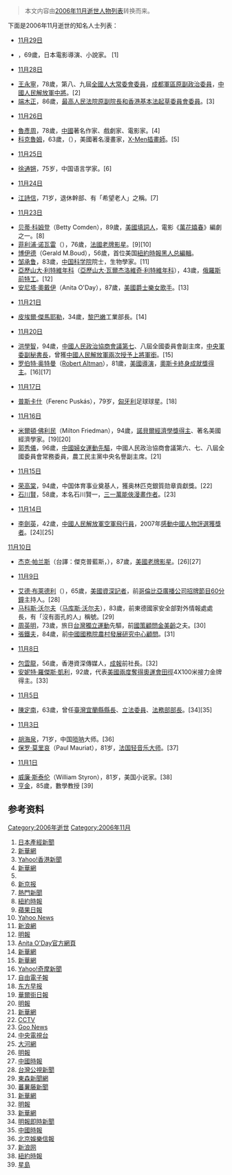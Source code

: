 > 本文内容由[2006年11月逝世人物列表](https://zh.wikipedia.org/wiki/2006年11月逝世人物列表)转换而来。


<noinclude>

下面是2006年11月逝世的知名人士列表： </noinclude>

  - [11月29日](../Page/11月29日.md "wikilink")

<!-- end list -->

  - ，69歲，日本電影導演、小說家。 \[1\]

<!-- end list -->

  - [11月28日](../Page/11月28日.md "wikilink")

<!-- end list -->

  - [王永寧](https://zh.wikipedia.org/wiki/王永寧 "wikilink")，78歲，第八、九屆[全國人大常委會委員](https://zh.wikipedia.org/wiki/全國人大常委會 "wikilink")，[成都軍區原副政治委員](https://zh.wikipedia.org/wiki/成都軍區 "wikilink")，[中國人民解放軍中將](https://zh.wikipedia.org/wiki/中國人民解放軍 "wikilink")。\[2\]
  - [端木正](../Page/端木正.md "wikilink")，86歲，[最高人民法院原副院長和](https://zh.wikipedia.org/wiki/最高人民法院 "wikilink")[香港基本法起草委員會委員](https://zh.wikipedia.org/wiki/香港基本法起草委員會 "wikilink")。\[3\]

<!-- end list -->

  - [11月26日](../Page/11月26日.md "wikilink")

<!-- end list -->

  - [魯彥周](https://zh.wikipedia.org/wiki/魯彥周 "wikilink")，78歲，[中國](../Page/中國.md "wikilink")著名作家、戲劇家、電影家。\[4\]
  - [科克魯姆](https://zh.wikipedia.org/wiki/科克魯姆 "wikilink")，63歲，（），美國著名漫畫家，[X-Men插畫師](https://zh.wikipedia.org/wiki/X-Men "wikilink")。\[5\]

<!-- end list -->

  - [11月25日](../Page/11月25日.md "wikilink")

<!-- end list -->

  - [徐通锵](https://zh.wikipedia.org/wiki/徐通锵 "wikilink")，75岁，中国语言学家。\[6\]

<!-- end list -->

  - [11月24日](../Page/11月24日.md "wikilink")

<!-- end list -->

  - [江詩信](https://zh.wikipedia.org/wiki/江詩信 "wikilink")，71岁，退休幹部、有「希望老人」之稱。\[7\]

<!-- end list -->

  - [11月23日](../Page/11月23日.md "wikilink")

<!-- end list -->

  - [贝蒂·科姆登](https://zh.wikipedia.org/wiki/贝蒂·科姆登 "wikilink")（Betty Comden），89歲，[美國填詞人](https://zh.wikipedia.org/wiki/美國 "wikilink")，電影《[萬花嬉春](../Page/萬花嬉春.md "wikilink")》編劇之一。\[8\]
  - [菲利浦·诺瓦雷](https://zh.wikipedia.org/wiki/菲利浦·诺瓦雷 "wikilink")（），76歲，[法國老牌影星](https://zh.wikipedia.org/wiki/法國 "wikilink")。\[9\]\[10\]
  - [博伊德](https://zh.wikipedia.org/wiki/博伊德 "wikilink")（Gerald M.Boud），56歲，首位美国[紐約時報黑人总編輯](https://zh.wikipedia.org/wiki/紐約時報 "wikilink")。
  - [邹承鲁](../Page/邹承鲁.md "wikilink")，83歲，[中国科学院](../Page/中国科学院.md "wikilink")院士，生物學家。\[11\]
  - [亞歷山大·利特維年科](https://zh.wikipedia.org/wiki/亞歷山大·利特維年科 "wikilink")（[亞歷山大·瓦爾杰洛維奇·利特維年科](../Page/亞歷山大·瓦爾杰洛維奇·利特維年科.md "wikilink")），43歲，[俄羅斯前](https://zh.wikipedia.org/wiki/俄羅斯 "wikilink")[特工](https://zh.wikipedia.org/wiki/特工 "wikilink")。\[12\]
  - [安尼塔·奧戴伊](https://zh.wikipedia.org/wiki/安尼塔·奧戴伊 "wikilink")（Anita O'Day），87歲，[美國](https://zh.wikipedia.org/wiki/美國 "wikilink")[爵士樂](https://zh.wikipedia.org/wiki/爵士樂 "wikilink")[女歌手](https://zh.wikipedia.org/wiki/女歌手 "wikilink")。\[13\]

<!-- end list -->

  - [11月21日](../Page/11月21日.md "wikilink")

<!-- end list -->

  - [皮埃爾·傑馬耶勒](https://zh.wikipedia.org/wiki/皮埃爾·傑馬耶勒 "wikilink")，34歲，[黎巴嫩](../Page/黎巴嫩.md "wikilink")工業部長。\[14\]

<!-- end list -->

  - [11月20日](../Page/11月20日.md "wikilink")

<!-- end list -->

  - [洪學智](https://zh.wikipedia.org/wiki/洪學智 "wikilink")，94歲，[中國人民政治協商會議第七](https://zh.wikipedia.org/wiki/中國人民政治協商會議 "wikilink")、八屆全國委員會副主席，[中央軍委副秘書長](https://zh.wikipedia.org/wiki/中央軍委 "wikilink")，曾獲[中國人民解放軍兩次授予](https://zh.wikipedia.org/wiki/中國人民解放軍 "wikilink")[上將軍銜](https://zh.wikipedia.org/wiki/上將 "wikilink")。\[15\]
  - [罗伯特·奥特曼](https://zh.wikipedia.org/wiki/罗伯特·奥特曼 "wikilink")（[Robert Altman](../Page/勞勃·阿特曼.md "wikilink")），81歲，[美國導演](https://zh.wikipedia.org/wiki/美國導演 "wikilink")，[奧斯卡終身成就獎得主](https://zh.wikipedia.org/wiki/奧斯卡終身成就獎 "wikilink")。\[16\]\[17\]

<!-- end list -->

  - [11月17日](../Page/11月17日.md "wikilink")

<!-- end list -->

  - [普斯卡什](https://zh.wikipedia.org/wiki/普斯卡什 "wikilink")（Ferenc Puskás），79岁，[匈牙利](../Page/匈牙利.md "wikilink")足球球星。\[18\]

<!-- end list -->

  - [11月16日](../Page/11月16日.md "wikilink")

<!-- end list -->

  - [米爾頓·佛利民](../Page/米爾頓·佛利民.md "wikilink")（Milton Friedman），94歲，[諾貝爾經濟學獎得主](https://zh.wikipedia.org/wiki/諾貝爾經濟學獎 "wikilink")、著名美國經濟學家。\[19\]\[20\]
  - [郭秀儀](https://zh.wikipedia.org/wiki/郭秀儀 "wikilink")，96歲，[中國](../Page/中國.md "wikilink")[婦女運動先驅](https://zh.wikipedia.org/wiki/婦女 "wikilink")，中國人民政治協商會議第六、七、八屆全國委員會常務委員，農工民主黨中央名譽副主席。\[21\]

<!-- end list -->

  - [11月15日](../Page/11月15日.md "wikilink")

<!-- end list -->

  - [荣高棠](../Page/荣高棠.md "wikilink")，94歲，中国体育事业奠基人，獲奥林匹克銀質勋章貢獻獎。\[22\]
  - [石川賢](../Page/石川賢.md "wikilink")，58歲，本名石川賢一，[三一萬能俠漫畫作者](https://zh.wikipedia.org/wiki/三一萬能俠 "wikilink")。\[23\]

<!-- end list -->

  - [11月14日](../Page/11月14日.md "wikilink")

<!-- end list -->

  - [李劍英](https://zh.wikipedia.org/wiki/李劍英 "wikilink")，42歲，[中國人民解放軍空軍飛行員](https://zh.wikipedia.org/wiki/中國人民解放軍空軍 "wikilink")，2007年[感動中國人物評選獲獎者](https://zh.wikipedia.org/wiki/感動中國 "wikilink")。\[24\]\[25\]

[11月10日](../Page/11月10日.md "wikilink")

  - [杰克·帕兰斯](https://zh.wikipedia.org/wiki/杰克·帕兰斯 "wikilink")（台譯：傑克普藍斯，），87歲，[美國老牌影星](https://zh.wikipedia.org/wiki/美國 "wikilink")。\[26\]\[27\]

<!-- end list -->

  - [11月9日](../Page/11月9日.md "wikilink")

<!-- end list -->

  - [艾德·布萊德利](https://zh.wikipedia.org/wiki/艾德·布萊德利 "wikilink")（），65歲，[美國資深](https://zh.wikipedia.org/wiki/美國 "wikilink")[記者](../Page/記者.md "wikilink")，前[哥倫比亞廣播公司招牌節目](https://zh.wikipedia.org/wiki/哥倫比亞廣播公司 "wikilink")[60分鐘](../Page/60分鐘.md "wikilink")主持人。\[28\]
  - [马科斯·沃尔夫](https://zh.wikipedia.org/wiki/马科斯·沃尔夫 "wikilink")（[马库斯·沃尔夫](../Page/马库斯·沃尔夫.md "wikilink")），83歲，前東德國家安全部對外情報處處長，有「沒有面孔的人」稱號。\[29\]
  - [周英明](https://zh.wikipedia.org/wiki/周英明 "wikilink")，73歲，旅日[台灣獨立運動](../Page/台灣獨立運動.md "wikilink")先驅，前[國策顧問](https://zh.wikipedia.org/wiki/國策顧問 "wikilink")[金美齡](../Page/金美齡.md "wikilink")之夫。\[30\]
  - [張鐵夫](https://zh.wikipedia.org/wiki/張鐵夫_\(前中國國務院農村發展研究中心顧問\) "wikilink")，84歲，前[中國國務院農村發展研究中心顧問](https://zh.wikipedia.org/wiki/中國國務院 "wikilink")。\[31\]

<!-- end list -->

  - [11月8日](../Page/11月8日.md "wikilink")

<!-- end list -->

  - [包雲龍](https://zh.wikipedia.org/wiki/包雲龍 "wikilink")，56歲，香港資深傳媒人，[成報](../Page/成報.md "wikilink")前社長。\[32\]
  - [安妮特·羅傑斯·凱利](https://zh.wikipedia.org/wiki/安妮特·羅傑斯·凱利 "wikilink")，92歲，代表[美國兩度奪得](https://zh.wikipedia.org/wiki/美國 "wikilink")[奧運會](https://zh.wikipedia.org/wiki/奧運會 "wikilink")[田徑](https://zh.wikipedia.org/wiki/田徑 "wikilink")4X100米接力金牌得主。\[33\]

<!-- end list -->

  - [11月5日](../Page/11月5日.md "wikilink")

<!-- end list -->

  - [陳定南](https://zh.wikipedia.org/wiki/陳定南 "wikilink")，63歲，曾任[臺灣](../Page/臺灣.md "wikilink")[宜蘭縣縣長](https://zh.wikipedia.org/wiki/宜蘭縣 "wikilink")、[立法委員](https://zh.wikipedia.org/wiki/立法委員 "wikilink")、[法務部部長](https://zh.wikipedia.org/wiki/法務部 "wikilink")。\[34\]\[35\]

<!-- end list -->

  - [11月3日](../Page/11月3日.md "wikilink")

<!-- end list -->

  - [胡海泉](../Page/胡海泉.md "wikilink")，71岁，中国[唢呐](../Page/唢呐.md "wikilink")大师。\[36\]
  - [保罗·莫里哀](../Page/保罗·莫里哀.md "wikilink")（Paul Mauriat），81岁，[法国轻音乐大师](https://zh.wikipedia.org/wiki/法国 "wikilink")。\[37\]

<!-- end list -->

  - [11月1日](../Page/11月1日.md "wikilink")

<!-- end list -->

  - [威廉·斯泰伦](https://zh.wikipedia.org/wiki/威廉·斯泰伦 "wikilink")（William Styron），81岁，美国小说家。\[38\]
  - [亨金](https://zh.wikipedia.org/wiki/亨金 "wikilink")，85歲，數學教授 \[39\]

## 参考资料

[Category:2006年逝世](https://zh.wikipedia.org/wiki/Category:2006年逝世 "wikilink") [Category:2006年11月](https://zh.wikipedia.org/wiki/Category:2006年11月 "wikilink")

1.  [日本產經新聞](http://www.sankei.co.jp/culture/enterme/061203/ent061203000.htm)
2.  [新華網](http://news.xinhuanet.com/politics/2006-12/20/content_5511535.htm)
3.  [Yahoo\!香港新聞](http://hk.news.yahoo.com/061231/153/1z423.html)
4.  [新華網](http://news.xinhuanet.com/politics/2006-11/27/content_5398218.htm)
5.
6.  [新京报](http://news.sohu.com/20061128/n246663133.shtml)
7.  [熱門新聞](http://ausdaily.net.au/navigator/huabian/354556.php)
8.  [紐約時報](http://www.nytimes.com/2006/11/23/theater/00comdencnd.html?hp&ex=1164344400&en=96af8bad4c6549f0&ei=5094&partner=homepage)
9.  [蘋果日報](http://appledaily.atnext.com/template/apple/art_main.cfm?iss_id=20061125&sec_id=462&subsec_id=465&art_id=6558684)
10. [Yahoo News](http://news.yahoo.com/s/afp/20061123/ennew_afp/afpentertainmentfrance_061123220709)
11. [新浪網](http://tech.sina.com.cn/d/2006-11-24/08371254422.shtml)
12. [明報](http://hk.news.yahoo.com/061123/12/1x0vw.html)
13. [Anita O'Day官方網頁](http://www.anitaoday.com/)
14. [新華網](http://news.xinhuanet.com/world/2006-11/22/content_5359775.htm)
15. [新華網](http://news.xinhuanet.com/politics/2006-11/21/content_5359075.htm)
16. [Yahoo\!奇摩新聞](http://tw.news.yahoo.com/article/url/d/a/061122/11/6wdg.html)
17. [自由電子報](http://www.libertytimes.com.tw/2006/new/nov/23/today-show12.htm)
18. [东方早报](http://www.news365.com.cn/wxpd/ty/gjzq/200611/t20061118_1180908.htm)
19. [華爾街日報](http://online.wsj.com/article/SB116369744597625238.html)
20. [明報](http://hk.news.yahoo.com/061116/12/1wk6f.html)
21. [新華網](http://news.xinhuanet.com/politics/2006-11/22/content_5363349.htm)
22. [CCTV](http://news.cctv.com/sports/wrestle/20061115/104533.shtml)
23. [Goo News](http://news.goo.ne.jp/article/asahi/nation/obit/K2006111603170.html)
24. [中央電視台](http://news.cctv.com/special/C16917/20070109/104548.shtml)
25. [大河網](http://jczs.news.sina.com.cn/2007-01-05/1433424874.html)
26. [明報](http://hk.news.yahoo.com/061111/12/1w7on.html)
27. [中國時報](http://news.sina.com.tw/ents/infotimes/tw/2006-11-12/093412187510.shtml)
28. [台灣公視新聞](http://www.pts.org.tw/php/news/new_view.php?TBTIME=90&NEENO=4660&NEDAT=2006-11-10)
29. [東森新聞網](http://www.ettoday.com/2006/11/10/91-2014453.htm)
30. [蕃薯藤新聞](http://news.yam.com/chinatimes/china/200611/20061114548736.html)
31. [新華網](http://news.xinhuanet.com/politics/2006-11/24/content_5372157.htm)
32. [明報](http://hk.news.yahoo.com/061108/12/1w161.html)
33. [新華網](http://news.xinhuanet.com/sports/2006-11/10/content_5313685.htm)
34. [明報即時新聞](http://www.mpinews.com/htm/INews/20061105/ca71528c.htm)
35. [中國時報](http://news.chinatimes.com/Chinatimes/Moment/newfocus-index/0,3687,9511050211+0+0+205321+0,00.html)
36. [北京娛樂信報](http://www.stardaily.com.cn/view.asp?id=224587)
37. [新浪网](http://ent.sina.com.cn/f/y/paulmauriat/)
38. [紐約時報](http://www.nytimes.com/2006/11/02/books/02styron.html?_r=1&oref=slogin)
39. [星島](http://hk.news.yahoo.com/061116/60/1wj9n.html)